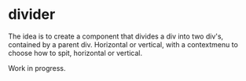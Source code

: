 # divider

The idea is to create a component that divides a div into two div's, contained by a parent div. Horizontal or vertical, with a contextmenu to choose how to spit, horizontal or vertical.

Work in progress.
